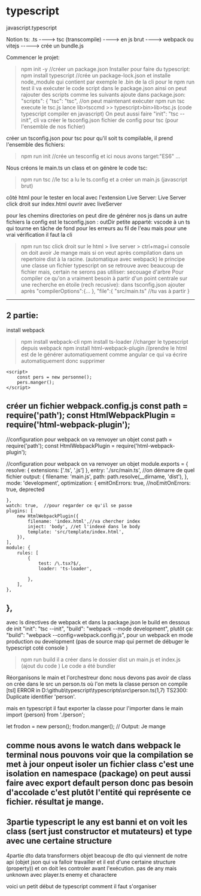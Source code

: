 # typescript
javascript.typescript


Notion ts:
.ts   ----> tsc (transcompile)  ----> en js brut  ---->  webpack   ou  vitejs -----> crée un bundle.js

Commencer le projet:
>npm init -y      //créer un package.json
Installer pour faire du typescript:
>npm install typescript
//crée un package-lock.json et installe node_module qui contient par exemple le .bin de la cli 
pour le npm run test il va exécuter le code script dans le package.json
ainsi on peut rajouter des scripts comme les suivants
ajoute dans package.json:
 "scripts": {
    "tsc": "tsc", //on peut maintenant exécuter
>npm run tsc   execute le tsc.js  lance lib>tsccmd  >> typescript>bin>lib>tsc.js (code typescript compiler en javascript)
On peut aussi faire 
    "init": "tsc --init",     cli va créer le tsconfig.json fichier de config pour tsc (pour l'ensemble de nos fichier)

créer un tsconfig.json  pour tsc pour qu'il soit ts compilable, il prend l'ensemble des fichiers:
>npm run init   //crée un tesconfig et ici nous avons target:"ES6" ...

Nous créons le main.ts un class et on génère le code tsc:
>npm run tsc     //le tsc a lu le ts.config et a créer un main.js (javascript brut)

côté html pour le tester en local avec l'extension Live Server:
                 Live Server click droit sur index.html ouvrir avec liveServer

pour les chemins directories
on peut dire de générer nos js dans un autre fichiers la config est le tsconfig.json : outDir
petite apparté: vscode à un ts qui tourne en tâche de fond pour les erreurs au fil de l'eau mais
pour une vrai vérification il faut la cli 
>npm run tsc
click droit sur le html > live server > ctrl+mag+i console on doit avoir Je mange
mais si on veut après compilation dans un repertoire dist à la racine. (automatique avec webpack)
le principe une classe un fichier typescript on se retrouve avec beaucoup de fichier mais,
certain ne serons pas utiliser: secouage d'arbre
Pour compiler ce qu'on a vraiment besoin à partir d'un point centrale sur une recherche en étoile (rech recusive):
dans tsconfig.json ajouter après 
"compilerOptions":{...
},
"file":{
    "src/main.ts"   //tu vas à partir
}


--------------------------------------------------------------------------------------------
2 partie:
---------
install webpack
>npm install webpack-cli
>npm install ts-loader    //charger le typescript depuis webpack
>npm install html-webpack-plugin    //prendre le html est de le générer automatiquement comme angular
ce qui va écrire automatiquement  donc supprimer
<script src="../main.js"></script>
    <script>
        const pers = new personne();
        pers.manger();
    </script>

créer un fichier webpack.config.js
const path = require('path');
const HtmlWebpackPlugin = require('html-webpack-plugin');
-----------------------------------------------------------------------------------------------
//configuration pour webpack on va renvoyer un objet
const path = require('path');
const HtmlWebpackPlugin = require('html-webpack-plugin');

//configuration pour webpack on va renvoyer un objet
module.exports = {
    resolve: {
        extensions: ['.ts', '.js']
    },
    entry: './src/main.ts', //on démarre de quel fichier
    output: {
        filename: 'main.js',
        path: path.resolve(__dirname, 'dist'),
    },
    mode: 'development',
    optimization: {
        emitOnErrors: true,
        //noEmitOnErrors: true, deprected

    },
    watch: true,  //pour regarder ce qu'il se passe
    plugins: [
        new HtmlWebpackPlugin({
            filename: 'index.html',//va chercher index
            inject: 'body', //et l'indexé dans le body
            template: 'src/template/index.html',
        }),
    ],
    module: {
        rules: [
            {
                test: /\.tsx?$/,
                loader: 'ts-loader',

            },
        ],
    },
},
-----------------------------------------------------------------------------------------------

   avec ls directives de webpack
et dans la package.json le build en dessous de init
     "init": "tsc --init",
    "build": "webpack --mode development", plutôt ça: "build": "webpack --config=webpack.config.js",
    pour un webpack en mode production ou development (pas de source map qui permet de débuger le typescript coté console )

>npm run build
il a créer dans le dossier dist un main.js et index.js (ajout du code <script defer src="main.js"></script></body> )
Le code a été bundler

Réorganisons
le main et l'orchestreur donc nous devons pas avoir de class
on crée dans le src un person.ts où l'on mets la classe person
on compile 
[tsl] ERROR in D:\github\typescript\typescripts\src\person.ts(1,7)
      TS2300: Duplicate identifier 'person'.

mais en typescript il faut exporter la classe pour l'importer dans le main
import {person} from './person';

let frodon = new person();
frodon.manger();
// Output: Je mange

comme nous avons le watch dans webpack le terminal nous pouvons voir que la compilation se met à jour
onpeut isoler un fichier class c'est une isolation en namespace (package)
on peut aussi faire avec export default person donc pas besoin d'accolade c'est plutôt l'entité qui représente ce fichier.
résultat je mange.
------------------------------------------------------------------
3partie typescript
le any est banni et on voit les class (sert just constructor et mutateurs) et type avec une certaine structure
-------------------------------------------------------------------
4partie 
dto data transformers objet 
beacoup de dto qui viennent de notre api (objet json qui va falloir travailler et il est d'une certaine structure (property))
et on doit les controler avant l'exécution.
pas de any mais unknown
avec player.ts enemy et charactere

voici un petit début de typescript comment il faut s'organiser





